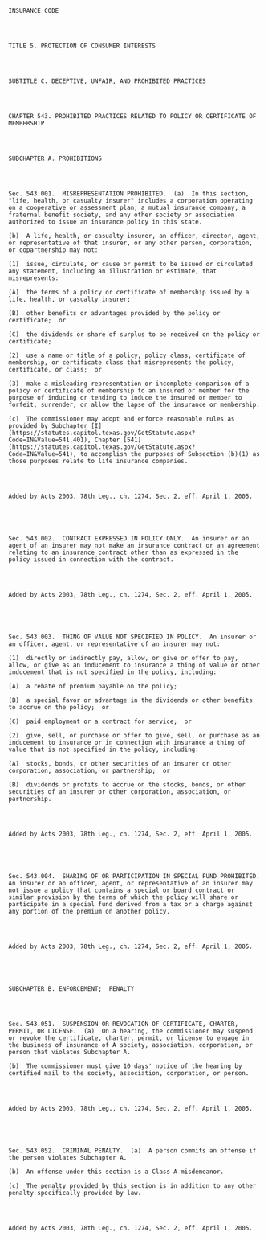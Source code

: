 ﻿
    
    
    	
    					
    
    
    INSURANCE CODE
    
      
    
    
    TITLE 5. PROTECTION OF CONSUMER INTERESTS
    
      
    
    
    SUBTITLE C. DECEPTIVE, UNFAIR, AND PROHIBITED PRACTICES
    
      
    
    
    CHAPTER 543. PROHIBITED PRACTICES RELATED TO POLICY OR CERTIFICATE OF MEMBERSHIP
    
      
    
    
    SUBCHAPTER A. PROHIBITIONS
    
      
    
    
    Sec. 543.001.  MISREPRESENTATION PROHIBITED.  (a)  In this section, "life, health, or casualty insurer" includes a corporation operating on a cooperative or assessment plan, a mutual insurance company, a fraternal benefit society, and any other society or association authorized to issue an insurance policy in this state.
    
    (b)  A life, health, or casualty insurer, an officer, director, agent, or representative of that insurer, or any other person, corporation, or copartnership may not:
    
    (1)  issue, circulate, or cause or permit to be issued or circulated any statement, including an illustration or estimate, that misrepresents:
    
    (A)  the terms of a policy or certificate of membership issued by a life, health, or casualty insurer;
    
    (B)  other benefits or advantages provided by the policy or certificate;  or
    
    (C)  the dividends or share of surplus to be received on the policy or certificate;
    
    (2)  use a name or title of a policy, policy class, certificate of membership, or certificate class that misrepresents the policy, certificate, or class;  or
    
    (3)  make a misleading representation or incomplete comparison of a policy or certificate of membership to an insured or member for the purpose of inducing or tending to induce the insured or member to forfeit, surrender, or allow the lapse of the insurance or membership.
    
    (c)  The commissioner may adopt and enforce reasonable rules as provided by Subchapter [I](https://statutes.capitol.texas.gov/GetStatute.aspx?Code=IN&Value=541.401), Chapter [541](https://statutes.capitol.texas.gov/GetStatute.aspx?Code=IN&Value=541), to accomplish the purposes of Subsection (b)(1) as those purposes relate to life insurance companies.
    
    
    
    
    Added by Acts 2003, 78th Leg., ch. 1274, Sec. 2, eff. April 1, 2005.
    
    
    
    
    
    Sec. 543.002.  CONTRACT EXPRESSED IN POLICY ONLY.  An insurer or an agent of an insurer may not make an insurance contract or an agreement relating to an insurance contract other than as expressed in the policy issued in connection with the contract.
    
    
    
    
    Added by Acts 2003, 78th Leg., ch. 1274, Sec. 2, eff. April 1, 2005.
    
    
    
    
    
    Sec. 543.003.  THING OF VALUE NOT SPECIFIED IN POLICY.  An insurer or an officer, agent, or representative of an insurer may not:
    
    (1)  directly or indirectly pay, allow, or give or offer to pay, allow, or give as an inducement to insurance a thing of value or other inducement that is not specified in the policy, including:
    
    (A)  a rebate of premium payable on the policy;
    
    (B)  a special favor or advantage in the dividends or other benefits to accrue on the policy;  or
    
    (C)  paid employment or a contract for service;  or
    
    (2)  give, sell, or purchase or offer to give, sell, or purchase as an inducement to insurance or in connection with insurance a thing of value that is not specified in the policy, including:
    
    (A)  stocks, bonds, or other securities of an insurer or other corporation, association, or partnership;  or
    
    (B)  dividends or profits to accrue on the stocks, bonds, or other securities of an insurer or other corporation, association, or partnership.
    
    
    
    
    Added by Acts 2003, 78th Leg., ch. 1274, Sec. 2, eff. April 1, 2005.
    
    
    
    
    
    Sec. 543.004.  SHARING OF OR PARTICIPATION IN SPECIAL FUND PROHIBITED.  An insurer or an officer, agent, or representative of an insurer may not issue a policy that contains a special or board contract or similar provision by the terms of which the policy will share or participate in a special fund derived from a tax or a charge against any portion of the premium on another policy.
    
    
    
    
    Added by Acts 2003, 78th Leg., ch. 1274, Sec. 2, eff. April 1, 2005.
    
    
    
    
    
    SUBCHAPTER B. ENFORCEMENT;  PENALTY
    
      
    
    
    Sec. 543.051.  SUSPENSION OR REVOCATION OF CERTIFICATE, CHARTER, PERMIT, OR LICENSE.  (a)  On a hearing, the commissioner may suspend or revoke the certificate, charter, permit, or license to engage in the business of insurance of A society, association, corporation, or person that violates Subchapter A.
    
    (b)  The commissioner must give 10 days' notice of the hearing by certified mail to the society, association, corporation, or person.
    
    
    
    
    Added by Acts 2003, 78th Leg., ch. 1274, Sec. 2, eff. April 1, 2005.
    
    
    
    
    
    Sec. 543.052.  CRIMINAL PENALTY.  (a)  A person commits an offense if the person violates Subchapter A.
    
    (b)  An offense under this section is a Class A misdemeanor.
    
    (c)  The penalty provided by this section is in addition to any other penalty specifically provided by law.
    
    
    
    
    Added by Acts 2003, 78th Leg., ch. 1274, Sec. 2, eff. April 1, 2005.
    
    
    
    
    				

